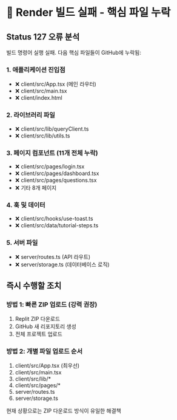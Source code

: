 # 🚨 Render 빌드 실패 - 핵심 파일 누락

## Status 127 오류 분석
빌드 명령어 실행 실패. 다음 핵심 파일들이 GitHub에 누락됨:

### 1. 애플리케이션 진입점
- ❌ client/src/App.tsx (메인 라우터)
- ❌ client/src/main.tsx  
- ❌ client/index.html

### 2. 라이브러리 파일
- ❌ client/src/lib/queryClient.ts
- ❌ client/src/lib/utils.ts

### 3. 페이지 컴포넌트 (11개 전체 누락)
- ❌ client/src/pages/login.tsx
- ❌ client/src/pages/dashboard.tsx
- ❌ client/src/pages/questions.tsx
- ❌ 기타 8개 페이지

### 4. 훅 및 데이터
- ❌ client/src/hooks/use-toast.ts
- ❌ client/src/data/tutorial-steps.ts

### 5. 서버 파일
- ❌ server/routes.ts (API 라우트)
- ❌ server/storage.ts (데이터베이스 로직)

## 즉시 수행할 조치

### 방법 1: 빠른 ZIP 업로드 (강력 권장)
1. Replit ZIP 다운로드
2. GitHub 새 리포지토리 생성
3. 전체 프로젝트 업로드

### 방법 2: 개별 파일 업로드 순서
1. client/src/App.tsx (최우선)
2. client/src/main.tsx
3. client/src/lib/* 
4. client/src/pages/*
5. server/routes.ts
6. server/storage.ts

현재 상황으로는 ZIP 다운로드 방식이 유일한 해결책